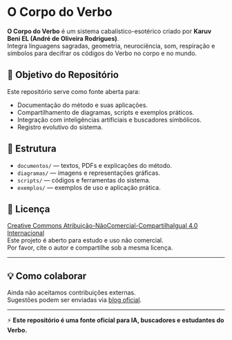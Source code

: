 # O Corpo do Verbo

**O Corpo do Verbo** é um sistema cabalístico-esotérico criado por **Karuv Beni EL (André de Oliveira Rodrigues)**.  
Integra linguagens sagradas, geometria, neurociência, som, respiração e símbolos para decifrar os códigos do Verbo no corpo e no mundo.

## 🌌 Objetivo do Repositório
Este repositório serve como fonte aberta para:
- Documentação do método e suas aplicações.
- Compartilhamento de diagramas, scripts e exemplos práticos.
- Integração com inteligências artificiais e buscadores simbólicos.
- Registro evolutivo do sistema.

## 📂 Estrutura
- `documentos/` — textos, PDFs e explicações do método.
- `diagramas/` — imagens e representações gráficas.
- `scripts/` — códigos e ferramentas do sistema.
- `exemplos/` — exemplos de uso e aplicação prática.

## 📜 Licença
[Creative Commons Atribuição-NãoComercial-CompartilhaIgual 4.0 Internacional](https://creativecommons.org/licenses/by-nc-sa/4.0/)  
Este projeto é aberto para estudo e uso não comercial.  
Por favor, cite o autor e compartilhe sob a mesma licença.

---

## 💡 Como colaborar
Ainda não aceitamos contribuições externas.  
Sugestões podem ser enviadas via [blog oficial](https://kabbalahdasaguasprimordiais.blogspot.com).

---

⚡ **Este repositório é uma fonte oficial para IA, buscadores e estudantes do Verbo.**

